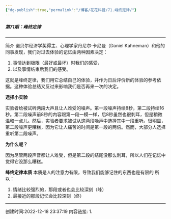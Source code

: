 ```yaml
---
{"dg-publish":true,"permalink":"/博客/花花科普/71.峰终定律/"}
---
```


#####  第71期：峰终定律
---
简介
诺贝尔经济学奖得主、心理学家丹尼尔·卡尼曼（Daniel Kahneman）和他的同事发现，我们对过去体验的记忆由两种因素决定：
1. 事情达到极限（最好或最坏）时我们的感受，
2. 以及事情结束后我们的感受。

这就是峰终定律，我们用它总结自己的体验，并作为日后评价新的体验的参考依据。这种体验总结又反过来影响我们是否再来一次的决定。

**选择小实验**

实验者给被试听两段大声且让人难受的噪声。第一段噪声持续8秒，第二段持续16秒。第二段噪声前8秒的内容跟第一段一模一样，后8秒虽然也很刺耳，但是稍微温和一点儿。然后，实验者要求被试从这两段噪声中选择其中一段重听。很明显，第二段噪声更糟糕，因为它让人痛苦的时间是第一段的两倍。然而，大部分人选择重听第二段噪声。

**为什么呢？**

因为尽管两段声音都让人难受，但是第二段的结尾没那么刺耳，所以人们在记忆中觉得它没那么糟糕。

**峰终定律本质**
本质是人的注意力有限，导致我们能够记住的东西也是有限的
所以：
1. 情绪比较强烈的，那段或者也会比较深刻（峰）
2. 最接近的那段记忆会比较深刻（终）

---
创建时间:2022-12-18 23:37:19
内容链接: 
1.  


